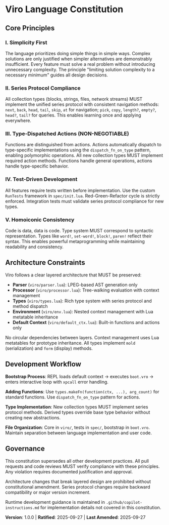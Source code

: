 <!--
Sync Impact Report:
Version change: Template → 1.0.0
New constitution creation - all principles defined from project analysis
Modified principles: All principles newly created based on Viro's architecture
Added sections: 
- I. Simplicity First (complexity management)
- II. Series Protocol Compliance (unified collections interface) 
- III. Type-Dispatched Actions (function/action distinction)
- IV. Test-Driven Development (RunTests framework)
- V. Homoiconic Consistency (code-as-data)
- Architecture Constraints (layered structure)
- Development Workflow (implementation patterns)
Templates requiring updates:
- ✅ plan-template.md (updated constitution check gates and version reference)
- ✅ tasks-template.md (updated for Viro-specific testing patterns and file structure)
- ✅ spec-template.md (already aligned with testable requirements principle)
- ✅ constitution.md (this file)
Follow-up TODOs: None - all placeholders filled, templates synchronized
-->

# Viro Language Constitution

## Core Principles

### I. Simplicity First
The language prioritizes doing simple things in simple ways. Complex solutions are only justified when simpler alternatives are demonstrably insufficient. Every feature must solve a real problem without introducing unnecessary complexity. The principle "limiting solution complexity to a necessary minimum" guides all design decisions.

### II. Series Protocol Compliance
All collection types (blocks, strings, files, network streams) MUST implement the unified series protocol with consistent navigation methods: `next`, `back`, `head`, `tail`, `skip`, `at` for navigation; `pick`, `copy`, `length?`, `empty?`, `head?`, `tail?` for queries. This enables learning once and applying everywhere.

### III. Type-Dispatched Actions (NON-NEGOTIABLE)
Functions are distinguished from actions. Actions automatically dispatch to type-specific implementations using the `dispatch_fn_on_type` pattern, enabling polymorphic operations. All new collection types MUST implement required action methods. Functions handle general operations, actions handle type-specific behavior.

### IV. Test-Driven Development
All features require tests written before implementation. Use the custom `RunTests` framework in `spec/init.lua`. Red-Green-Refactor cycle is strictly enforced. Integration tests must validate series protocol compliance for new types.

### V. Homoiconic Consistency
Code is data, data is code. Type system MUST correspond to syntactic representation. Types like `word!`, `set-word!`, `block!`, `paren!` reflect their syntax. This enables powerful metaprogramming while maintaining readability and consistency.

## Architecture Constraints

Viro follows a clear layered architecture that MUST be preserved:

- **Parser** (`viro/parser.lua`): LPEG-based AST generation only
- **Processor** (`viro/processor.lua`): Tree-walking evaluation with context management
- **Types** (`viro/types.lua`): Rich type system with series protocol and method dispatch
- **Environment** (`viro/env.lua`): Nested context management with Lua metatable inheritance
- **Default Context** (`viro/default_ctx.lua`): Built-in functions and actions only

No circular dependencies between layers. Context management uses Lua metatables for prototype inheritance. All types implement `mold` (serialization) and `form` (display) methods.

## Development Workflow

**Bootstrap Process**: REPL loads default context → executes `boot.vro` → enters interactive loop with `xpcall` error handling.

**Adding Functions**: Use `types.makeFn(function(ctx, ...), arg_count)` for standard functions. Use `dispatch_fn_on_type` pattern for actions.

**Type Implementation**: New collection types MUST implement series protocol methods. Derived types override base type behavior without creating new abstractions.

**File Organization**: Core in `viro/`, tests in `spec/`, bootstrap in `boot.vro`. Maintain separation between language implementation and user code.

## Governance

This constitution supersedes all other development practices. All pull requests and code reviews MUST verify compliance with these principles. Any violation requires documented justification and approval. 

Architecture changes that break layered design are prohibited without constitutional amendment. Series protocol changes require backward compatibility or major version increment.

Runtime development guidance is maintained in `.github/copilot-instructions.md` for implementation details not covered in this constitution.

**Version**: 1.0.0 | **Ratified**: 2025-09-27 | **Last Amended**: 2025-09-27